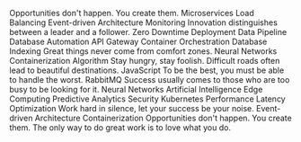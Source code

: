 Opportunities don't happen. You create them. Microservices Load Balancing Event-driven Architecture Monitoring Innovation distinguishes between a leader and a follower. Zero Downtime Deployment Data Pipeline Database Automation API Gateway Container Orchestration
Database Indexing Great things never come from comfort zones. Neural Networks Containerization Algorithm Stay hungry, stay foolish. Difficult roads often lead to beautiful destinations.
JavaScript To be the best, you must be able to handle the worst. RabbitMQ Success usually comes to those who are too busy to be looking for it. Neural Networks
Artificial Intelligence Edge Computing Predictive Analytics Security Kubernetes Performance Latency Optimization Work hard in silence, let your success be your noise. Event-driven Architecture Containerization Opportunities don't happen. You create them. The only way to do great work is to love what you do.
